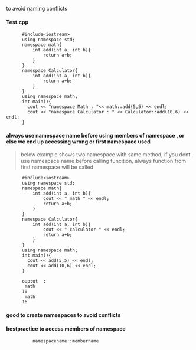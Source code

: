 to avoid naming conflicts

#### Test.cpp

          #include<iostream>
          using namespace std;
          namespace math{
              int add(int a, int b){
                  return a+b;
              }
          }
          namespace Calculator{
              int add(int a, int b){
                  return a+b;
              }
          }
          using namespace math;
          int main(){
            cout << "namespace Math : "<< math::add(5,5) << endl;
            cout << "namespace Calculator : " << Calculator::add(10,6) << endl;
          }
          
          
#### always use namespace name before using members of namespace , or else we end up accessing wrong or first namespace used

> below example shows two namespace with same method, if you dont use namespace name before calling funcition, always function
  from first namespace will be called

          #include<iostream>
          using namespace std;
          namespace math{
              int add(int a, int b){
                  cout << " math " << endl;
                  return a+b;
              }
          }
          namespace Calculator{
              int add(int a, int b){
                  cout << " calculator " << endl;
                  return a+b;
              }
          }
          using namespace math;
          int main(){
            cout << add(5,5) << endl;
            cout << add(10,6) << endl;
          }
          
          ouptut  :
           math
          10
           math
          16
          
          
#### good to create namespaces to avoid conflicts

#### bestpractice to access members of namespace 
              namespacename::membername          
